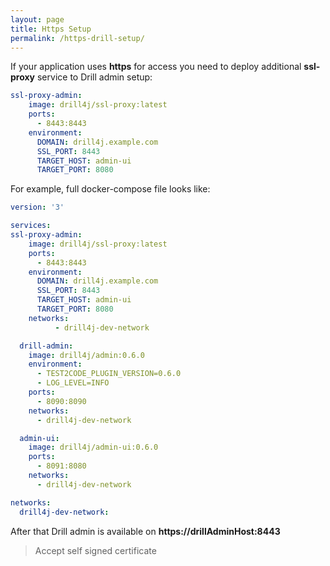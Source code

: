 ```yaml
---
layout: page
title: Https Setup
permalink: /https-drill-setup/
---
```


If your application uses **https** for access you need to deploy additional **ssl-proxy** service
to Drill admin setup:
```yaml
ssl-proxy-admin:
    image: drill4j/ssl-proxy:latest
    ports:
      - 8443:8443
    environment:
      DOMAIN: drill4j.example.com
      SSL_PORT: 8443
      TARGET_HOST: admin-ui
      TARGET_PORT: 8080
```

For example, full docker-compose file looks like:
```yaml
version: '3'

services:
ssl-proxy-admin:
    image: drill4j/ssl-proxy:latest
    ports:
      - 8443:8443
    environment:
      DOMAIN: drill4j.example.com
      SSL_PORT: 8443
      TARGET_HOST: admin-ui
      TARGET_PORT: 8080
    networks:
          - drill4j-dev-network

  drill-admin:
    image: drill4j/admin:0.6.0
    environment:
      - TEST2CODE_PLUGIN_VERSION=0.6.0
      - LOG_LEVEL=INFO
    ports:
      - 8090:8090
    networks:
      - drill4j-dev-network

  admin-ui:
    image: drill4j/admin-ui:0.6.0
    ports:
      - 8091:8080
    networks:
      - drill4j-dev-network

networks:
  drill4j-dev-network:
```
After that Drill admin is available on **https://drillAdminHost:8443**
> Accept self signed certificate
